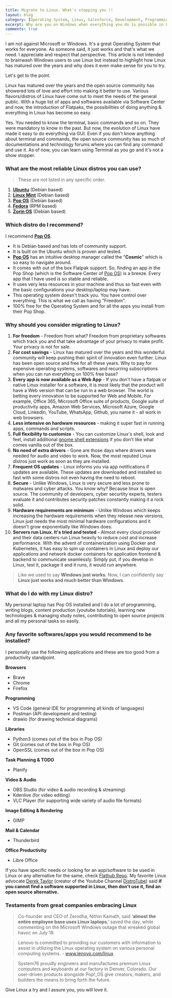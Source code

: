 ```yaml
---
title: Migrate to Linux. What's stopping you !!
layout: blog
category: [Operating System, Linux, Salesforce, Development, Programming]
excerpt: Why are you on Windows when everything you do is possible in Linux? In this article, I explain why you should try using linux and what benefits you will get from adopting it.
comments: true
---
```


I am not against Microsoft or Windows. It's a great Operating System that works for everyone. As someone said, it just works and that's what we need. I appreciate and respect that perspective. This article is not intended to brainwash Windows users to use Linux but instead to highlight how Linux has matured over the years and why does it even make sense for you to try.

Let's get to the point.

Linux has matured over the years and the open source community has showered lots of love and effort into making it better to use. Various flavors/distros of Linux have come out to meet the needs of the general public. With a huge list of apps and softwares available via Software Center and now, the introduction of Flatpaks, the possibilities of doing anything & everything in Linux has become so easy.

Yes. You needed to know the terminal, basic commands and so on. They were mandatory to know in the past. But now, the evolution of Linux have made it easy to do everything via GUI. Even if you don't know anything about terminal and commands, the open source community has so much of documentations and technology forums where you can find any command and use it. As of now, you can learn using Terminal as you go and it's not a show stopper.

### What are the most reliable Linux distros you can use?
> These are not listed in any specific order.

1. **[Ubuntu](https://ubuntu.com/desktop)** (Debian based)
2. **[Linux Mint](https://linuxmint.com/)** (Debian based)
3. **[Pop OS](https://pop.system76.com/)** (Debian based)
4. **[Fedora](https://fedoraproject.org/)** (RPM based)
5. **[Zorin OS](https://zorin.com/os/)** (Debian based)

### Which distro do I recommend?
I recommend **[Pop OS](https://pop.system76.com/)**. 
- It is Debian based and has lots of community support. 
- It is built on the Ubuntu which is proven and tested. 
- **[Pop OS](https://pop.system76.com/)** has an intuitive desktop manager called the "**Cosmic**" which is so easy to navigate around.
- It comes with out of the box Flatpak support. So, finding an app in the Pop Shop (which is the Software Center of [Pop OS](https://github.com/pop-os/shop)) is a breeze. Every app that I have used is so stable and reliable.
- It uses very less resources in your machine and thus so fast even with the basic configurations your desktop/laptop may have.
- This operating system doesn't track you. You have control over everything. This is what we call as having "Freedom".
- 100% free for the Operating System and for all the apps you install from their Pop Shop.

### Why should you consider migrating to Linux?
1. **For freedom** - Freedom from what? Freedom from proprietary softwares which track you and that take advantage of your privacy to make profit. Your privacy is not for sale.
2. **For cost savings** - Linux has matured over the years and this wonderful community will keep pushing their spirit of innovation even further. Linux has been open source and free for all these years. Why to pay for expensive operating systems, softwares and recurring subscriptions when you can run everything on 100% free base?
3. **Every app is now available as a Web App** - If you don't have a flatpak or native Linux installer for a software, it is most likely that the product will have a Web version that can be run in a web browser. The world is betting every innovation to be supported for Web and Mobile. For example, Office 365,  Microsoft Office suite of products, Google suite of productivity apps, Amazon Web Services, Microsoft Azure, Google Cloud, LinkedIn, YouTube, WhatsApp, Github, you name it - all work in web browsers.
4. **Less intensive on hardware resources** - making it super fast in running apps, commands and scripts.
5. **Full flexibility to customize** - You can customize Linux's shell, look and feel, install additional [gnome shell extensions](https://extensions.gnome.org/) if you don't like what comes vanilla out of the box.
6. **No need of extra drivers** - Gone are those days where drivers were needed for audio and video to work. Now, the most reputed Linux distros just work as soon as they are installed.
7. **Frequent OS updates** - Linux informs you via app notifications if updates are available. These updates are downloaded and installed so fast with some distros not even having the need to reboot.
8. **Secure** - Unlike Windows, Linux is very secure and less prone to malwares and cyber attacks. You know why? Because linux is open source. The community of developers, cyber securtity experts, testers evaluate it and contributes security patches constantly making it a rock solid.
9. **Hardware requirements are minimum** - Unlike Windows which keeps increasing the hardware requirements when they release new versions, Linux just needs the most minimal hardware configurations and it doesn't grow exponentially like Windows does.
10. **Servers run Linux. It's tried and tested** - Almost every cloud provider and their data centers run Linux heavily to reduce cost and increase performance. With the advent of containerization using Docker and Kubernetes, it has easy to spin up containers in Linux and deploy our applications and network docker containers for application frontend & backend to communicate seamlessly. Simply put, if you develop in Linux, test it, package it and it runs, it would run anywhere.

> Like we used to say **Windows just works**. Now, I can confidently say **Linux just works and much better than Windows**.

### What do I do with my Linux distro?
My personal laptop has Pop OS installed and I do a lot of programming, writing blogs, content production (youtube tutorials), learning new technologies & managing study notes, contributing to open source projects and all my personal tasks so easily.

### Any favorite softwares/apps you would recommend to be installed?
I personally use the following applications and these are too good from a productivity standpoint.

**Browsers**
- Brave
- Chrome
- Firefox

**Programming**
- VS Code (general IDE for programming all kinds of languages)
- Postman (API development and testing)
- drawio (for drawing technical diagrams)

**Libraries**
- Python3 (comes out of the box in Pop OS)
- Git (comes out of the box in Pop OS)
- OpenSSL (comes out of the box in Pop OS)

**Task Planning & TODO**
- Planify

**Video & Audio**
- OBS Studio (for video & audio recording & streaming)
- Kdenlive (for video editing)
- VLC Player (for supporting wide variety of audio file formats)

**Image Editing & Rendering**
- GIMP

**Mail & Calendar**
- Thunderbird

**Office Productivity**
- Libre Office


If you have specific needs or looking for an app/software to be used in Linux or any alternative for the same, check [Flathub Repo](https://flathub.org/). My favorite Linux advocate [Derek Taylor](https://www.patreon.com/distrotube/about) (creator of the Youtube Channel [DistroTube](https://www.youtube.com/@DistroTube)) said **if you cannot find a software supported in Linux, then don't use it, find an open source alternative.**

### Testaments from great companies embracing Linux
> Co-founder and CEO of Zerodha, Nithin Kamath, said ‘**almost the entire employee base uses Linux laptops**,’ saved the day, while commenting on the Microsoft Windows outage that wreaked global havoc on July 19.

> Lenovo is committed to providing our customers with information to assist in utilizing the Linux operating system on various personal computing systems. - www.lenovo.com/linux

> System76 proudly engineers and manufactures premium Linux computers and keyboards at our factory in Denver, Colorado. Our user-driven products alongside Pop!_OS give creators, makers, and builders the means to bring forth the future.

Give Linux a try and I assure you, you will love it.